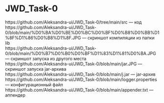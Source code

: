 # JWD_Task-0

<div>https://github.com/Aleksandra-ui/JWD_Task-0/tree/main/src — код</div>
<div>https://github.com/Aleksandra-ui/JWD_Task-0/blob/main/%D0%BA%D0%BE%D0%BC%D0%BF%D0%B8%D0%BB%D1%8F%D1%86%D0%B8%D1%8F.JPG — скриншот компиляции из папки lib</div>
<div>https://github.com/Aleksandra-ui/JWD_Task-0/blob/main/%D0%B7%D0%B0%D0%BF%D1%83%D1%81%D0%BA.JPG — скриншот запуска из другого места</div>
<div>https://github.com/Aleksandra-ui/JWD_Task-0/blob/main/jar.JPG — cкриншот запуска jar-архива</div>
<div>https://github.com/Aleksandra-ui/JWD_Task-0/blob/main/j.jar — jar-архив</div>
<div>https://github.com/Aleksandra-ui/JWD_Task-0/blob/main/logger.properties — конфигурационный файл</div>
<div>https://github.com/Aleksandra-ui/JWD_Task-0/blob/main/appender.txt — аппендер</div>
